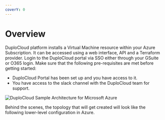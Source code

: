 ```yaml
---
coverY: 0
---
```


# Overview

DuploCloud platform installs a Virtual Machine resource within your Azure Subscription. It can be accessed using a web interface, API and a Terraform provider. Login to the DuploCloud portal via SSO either through your GSuite or O365 login. Make sure that the following pre-requisites are met before getting started:

* DuploCloud Portal has been set up and you have access to it.
* You have access to the slack channel with the DuploCloud team for support.

![DuploCloud Sample Architecture for Microsoft Azure](https://files.gitbook.com/v0/b/gitbook-x-prod.appspot.com/o/spaces%2F68cb0s9ce5UIUKWPuYs8%2Fuploads%2FENalQ7CcBZGkVhetVFi1%2Fimage.png?alt=media\&token=ff1c6622-f836-4938-ab0e-a0e36c95ce7e)

Behind the scenes, the topology that will get created will look like the following lower-level configuration in Azure.
